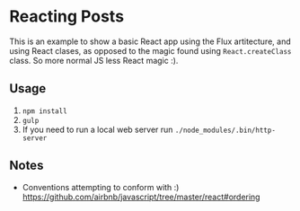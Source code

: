 # Reacting Posts

This is an example to show a basic React app using the Flux artitecture, and using React clases, as opposed to the magic found using `React.createClass` class. So more normal JS less React magic :).

## Usage

1. `npm install`
2. `gulp`
3. If you need to run a local web server run `./node_modules/.bin/http-server`

## Notes

* Conventions attempting to conform with :) https://github.com/airbnb/javascript/tree/master/react#ordering